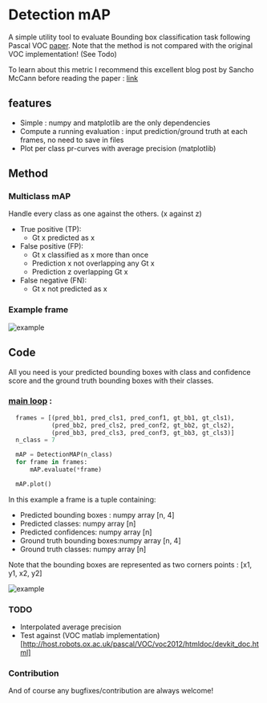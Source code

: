 # Detection mAP

A simple utility tool to evaluate Bounding box classification task following Pascal VOC [paper](http://homepages.inf.ed.ac.uk/ckiw/postscript/ijcv_voc09.pdf). Note that the method is not compared with the original VOC implementation! (See Todo)

To learn about this metric I recommend this excellent blog post by Sancho McCann before reading the paper : [link](https://sanchom.wordpress.com/2011/09/01/precision-recall)


## features
- Simple : numpy and matplotlib are the only dependencies
- Compute a running evaluation : input prediction/ground truth at each frames, no need to save in files
- Plot per class pr-curves with average precision (matplotlib)

## Method
### Multiclass mAP
Handle every class as one against the others. (x against z)
- True positive (TP):
    - Gt x predicted as x
- False positive (FP):
    - Gt x classified as x more than once
    - Prediction x not overlapping any Gt x
    - Prediction z overlapping Gt x
- False negative (FN):
    - Gt x not predicted as x
### Example frame
![example](https://github.com/MathGaron/mean_average_precision/raw/master/image/example_frame.png "example frame")

## Code
All you need is your predicted bounding boxes with class and confidence score and the ground truth bounding boxes with their classes.

### [main loop](https://github.com/MathGaron/mean_average_precision/blob/master/mean_average_precision/example.py) :
```python
  frames = [(pred_bb1, pred_cls1, pred_conf1, gt_bb1, gt_cls1),
            (pred_bb2, pred_cls2, pred_conf2, gt_bb2, gt_cls2),
            (pred_bb3, pred_cls3, pred_conf3, gt_bb3, gt_cls3)]
  n_class = 7

  mAP = DetectionMAP(n_class)
  for frame in frames:
      mAP.evaluate(*frame)

  mAP.plot()
```
In this example a frame is a tuple containing:
- Predicted bounding boxes :  numpy array [n, 4]
- Predicted classes:          numpy array [n]
- Predicted confidences:      numpy array [n]
- Ground truth bounding boxes:numpy array [n, 4]
- Ground truth classes:       numpy array [n]

Note that the bounding boxes are represented as two corners points : [x1, y1, x2, y2]

![example](https://github.com/MathGaron/mean_average_precision/raw/master/image/pr-curve.png "pr-curves")

### TODO
- Interpolated average precision
- Test against (VOC matlab implementation)[http://host.robots.ox.ac.uk/pascal/VOC/voc2012/htmldoc/devkit_doc.html]

### Contribution
And of course any bugfixes/contribution are always welcome!
